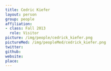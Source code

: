 ```yaml
---
title: Cedric Kiefer
layout: person
group: people
affiliation:
- class: Fall 2013
  role: Visitor
picture: /img/people/cedrick_kiefer.png
pictureMed: /img/peopleMed/cedrick_kiefer.png
twitter:
github:
website:
place:
---
```

